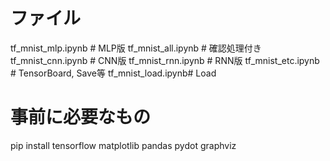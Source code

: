 # ファイル
tf_mnist_mlp.ipynb   # MLP版
tf_mnist_all.ipynb   # 確認処理付き
tf_mnist_cnn.ipynb   # CNN版
tf_mnist_rnn.ipynb   # RNN版
tf_mnist_etc.ipynb   # TensorBoard, Save等
tf_mnist_load.ipynb# Load

# 事前に必要なもの
pip install tensorflow matplotlib pandas pydot graphviz
